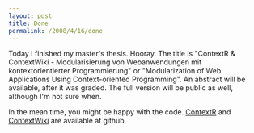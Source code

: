 ```yaml
---
layout: post
title: Done
permalink: /2008/4/16/done
---
```

Today I finished my master's thesis. Hooray. The title is "ContextR &
ContextWiki - Modularisierung von Webanwendungen mit kontextorientierter
Programmierung" or "Modularization of Web Applications Using Context-oriented
Programming". An abstract will be available, after it was graded. The full
version will be public as well, although I'm not sure when.

In the mean time, you might be happy with the code.
[ContextR](https://github.com/schmidt/contextr/) and
[ContextWiki](https://github.com/schmidt/context_wiki/) are available at github.
